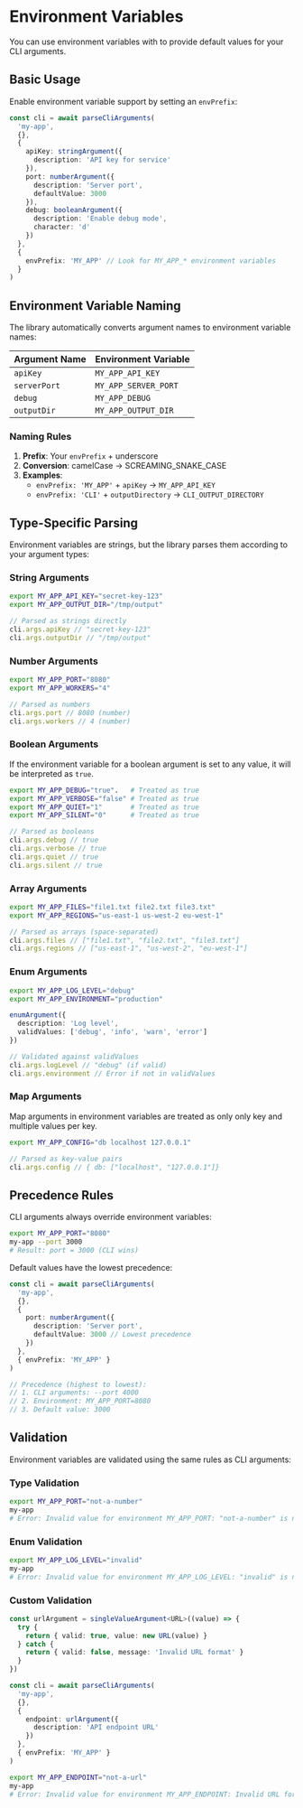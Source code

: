# Environment Variables

You can use environment variables with to provide default values for your CLI arguments.

## Basic Usage

Enable environment variable support by setting an `envPrefix`:

```typescript
const cli = await parseCliArguments(
  'my-app',
  {},
  {
    apiKey: stringArgument({
      description: 'API key for service'
    }),
    port: numberArgument({
      description: 'Server port',
      defaultValue: 3000
    }),
    debug: booleanArgument({
      description: 'Enable debug mode',
      character: 'd'
    })
  },
  {
    envPrefix: 'MY_APP' // Look for MY_APP_* environment variables
  }
)
```

## Environment Variable Naming

The library automatically converts argument names to environment variable names:

| Argument Name | Environment Variable |
| ------------- | -------------------- |
| `apiKey`      | `MY_APP_API_KEY`     |
| `serverPort`  | `MY_APP_SERVER_PORT` |
| `debug`       | `MY_APP_DEBUG`       |
| `outputDir`   | `MY_APP_OUTPUT_DIR`  |

### Naming Rules

1. **Prefix**: Your `envPrefix` + underscore
2. **Conversion**: camelCase → SCREAMING_SNAKE_CASE
3. **Examples**:
   - `envPrefix: 'MY_APP'` + `apiKey` → `MY_APP_API_KEY`
   - `envPrefix: 'CLI'` + `outputDirectory` → `CLI_OUTPUT_DIRECTORY`

## Type-Specific Parsing

Environment variables are strings, but the library parses them according to your argument types:

### String Arguments

```bash
export MY_APP_API_KEY="secret-key-123"
export MY_APP_OUTPUT_DIR="/tmp/output"
```

```typescript
// Parsed as strings directly
cli.args.apiKey // "secret-key-123"
cli.args.outputDir // "/tmp/output"
```

### Number Arguments

```bash
export MY_APP_PORT="8080"
export MY_APP_WORKERS="4"
```

```typescript
// Parsed as numbers
cli.args.port // 8080 (number)
cli.args.workers // 4 (number)
```

### Boolean Arguments

If the environment variable for a boolean argument is set to any value, it will be interpreted as `true`.

```bash
export MY_APP_DEBUG="true".   # Treated as true
export MY_APP_VERBOSE="false" # Treated as true
export MY_APP_QUIET="1"       # Treated as true
export MY_APP_SILENT="0"      # Treated as true
```

```typescript
// Parsed as booleans
cli.args.debug // true
cli.args.verbose // true
cli.args.quiet // true
cli.args.silent // true
```

### Array Arguments

```bash
export MY_APP_FILES="file1.txt file2.txt file3.txt"
export MY_APP_REGIONS="us-east-1 us-west-2 eu-west-1"
```

```typescript
// Parsed as arrays (space-separated)
cli.args.files // ["file1.txt", "file2.txt", "file3.txt"]
cli.args.regions // ["us-east-1", "us-west-2", "eu-west-1"]
```

### Enum Arguments

```bash
export MY_APP_LOG_LEVEL="debug"
export MY_APP_ENVIRONMENT="production"
```

```typescript
enumArgument({
  description: 'Log level',
  validValues: ['debug', 'info', 'warn', 'error']
})

// Validated against validValues
cli.args.logLevel // "debug" (if valid)
cli.args.environment // Error if not in validValues
```

### Map Arguments

Map arguments in environment variables are treated as only only key and multiple values per key.

```bash
export MY_APP_CONFIG="db localhost 127.0.0.1"
```

```typescript
// Parsed as key-value pairs
cli.args.config // { db: ["localhost", "127.0.0.1"]}
```

## Precedence Rules

CLI arguments always override environment variables:

```bash
export MY_APP_PORT="8080"
my-app --port 3000
# Result: port = 3000 (CLI wins)
```

Default values have the lowest precedence:

```typescript
const cli = await parseCliArguments(
  'my-app',
  {},
  {
    port: numberArgument({
      description: 'Server port',
      defaultValue: 3000 // Lowest precedence
    })
  },
  { envPrefix: 'MY_APP' }
)

// Precedence (highest to lowest):
// 1. CLI arguments: --port 4000
// 2. Environment: MY_APP_PORT=8080
// 3. Default value: 3000
```

## Validation

Environment variables are validated using the same rules as CLI arguments:

### Type Validation

```bash
export MY_APP_PORT="not-a-number"
my-app
# Error: Invalid value for environment MY_APP_PORT: "not-a-number" is not a valid number
```

### Enum Validation

```bash
export MY_APP_LOG_LEVEL="invalid"
my-app
# Error: Invalid value for environment MY_APP_LOG_LEVEL: "invalid" is not one of the allowed values: debug, info, warn, error
```

### Custom Validation

```typescript
const urlArgument = singleValueArgument<URL>((value) => {
  try {
    return { valid: true, value: new URL(value) }
  } catch {
    return { valid: false, message: 'Invalid URL format' }
  }
})

const cli = await parseCliArguments(
  'my-app',
  {},
  {
    endpoint: urlArgument({
      description: 'API endpoint URL'
    })
  },
  { envPrefix: 'MY_APP' }
)
```

```bash
export MY_APP_ENDPOINT="not-a-url"
my-app
# Error: Invalid value for environment MY_APP_ENDPOINT: Invalid URL format
```
